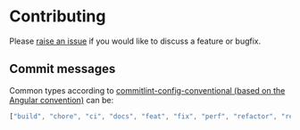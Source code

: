 # Contributing

Please [raise an issue](https://github.com/ceva24/gloomhaven-character-planner/issues) if you would like to discuss a feature or bugfix.

## Commit messages

Common types according to [commitlint-config-conventional (based on the Angular convention)](https://github.com/conventional-changelog/commitlint/tree/master/@commitlint/config-conventional#type-enum) can be:

```javascript
["build", "chore", "ci", "docs", "feat", "fix", "perf", "refactor", "revert", "style", "test"];
```
